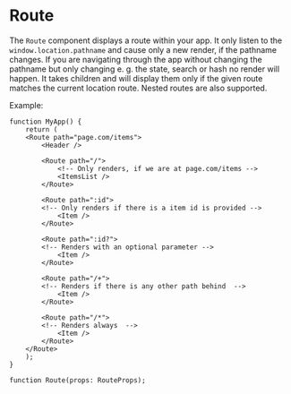 # Route

The `Route` component displays a route within your app.
It only listen to the `window.location.pathname` and cause only a new render, if the pathname changes.
If you are navigating through the app without changing the pathname but only changing e. g. the state, search or hash no render will happen.
It takes children and will display them only if the given route matches the current location route.
Nested routes are also supported.

Example:

```
function MyApp() {
    return (
    <Route path="page.com/items">
        <Header />

        <Route path="/">
            <!-- Only renders, if we are at page.com/items -->
            <ItemsList />
        </Route>

        <Route path=":id">
        <!-- Only renders if there is a item id is provided -->
            <Item />
        </Route>

        <Route path=":id?">
        <!-- Renders with an optional parameter -->
            <Item />
        </Route>

        <Route path="/+">
        <!-- Renders if there is any other path behind  -->
            <Item />
        </Route>

        <Route path="/*">
        <!-- Renders always  -->
            <Item />
        </Route>
    </Route>
    );
}
```

```
function Route(props: RouteProps);
```
